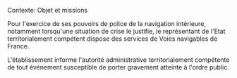 Contexte: Objet et missions

Pour l'exercice de ses pouvoirs de police de la navigation intérieure, notamment lorsqu'une situation de crise le justifie, le représentant de l'Etat territorialement compétent dispose des services de Voies navigables de France.

L'établissement informe l'autorité administrative territorialement compétente de tout événement susceptible de porter gravement atteinte à l'ordre public.